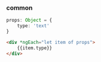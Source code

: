 ### common

```ts
props: Object = {
    type: 'text'
}
```

```html
<div *ngEach="let item of props">
    {{item.type}}
</div>
```
